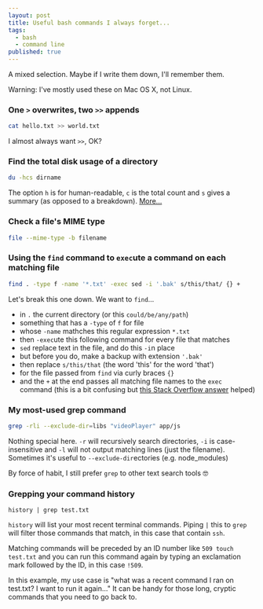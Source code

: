 ```yaml
---
layout: post
title: Useful bash commands I always forget...
tags:
  - bash
  - command line
published: true
---
```


A mixed selection. Maybe if I write them down, I'll remember them.

Warning: I've mostly used these on Mac OS X, not Linux.

### One `>` overwrites, two `>>` appends
```bash
cat hello.txt >> world.txt
```
I almost always want `>>`, OK?

### Find the total disk usage of a directory
```bash
du -hcs dirname
```
The option `h` is for human-readable, `c` is the total count and `s` gives a summary (as opposed to a breakdown). [More...][1]

### Check a file's MIME type
```bash
file --mime-type -b filename
```

### Using the `find` command to `exec`ute a command on each matching file
```bash
find . -type f -name '*.txt' -exec sed -i '.bak' s/this/that/ {} +
```
Let's break this one down. We want to `find`...

* in `.` the current directory (or this `could/be/any/path`)
* something that has a `-type` of `f` for file
* whose `-name` mathches this regular expression `*.txt`
* then `-exec`ute this following command for every file that matches
* `sed` replace text in the file, and do this `-i`n place
* but before you do, make a backup with extension `'.bak'`
* then replace `s/this/that` (the word 'this' for the word 'that')
* for the file passed from `find` via curly braces `{}`
* and the `+` at the end passes all matching file names to the `exec` command (this is a bit confusing but [this Stack Overflow answer][2] helped)

### My most-used grep command
```bash
grep -rli --exclude-dir=libs "videoPlayer" app/js
```
Nothing special here. `-r` will recursively search directories, `-i` is case-insensitive and `-l` will not output matching lines (just the filename). Sometimes it's useful to `--exclude-dir`ectories (e.g. node_modules)

By force of habit, I still prefer `grep` to other text search tools 🤓

### Grepping your command history
```
history | grep test.txt
```
`history` will list your most recent terminal commands. Piping `|` this to `grep` will filter those commands that match, in this case that contain `ssh`.

Matching commands will be preceded by an ID number like `509 touch test.txt` and you can run this command again by typing an exclamation mark followed by the ID, in this case `!509`.

In this example, my use case is "what was a recent command I ran on test.txt? I want to run it again..." It can be handy for those long, cryptic commands that you need to go back to.

[1]: http://ss64.com/bash/du.html "du man page"
[2]: http://stackoverflow.com/questions/6085156/using-semicolon-vs-plus-with-exec-in-find#answer-6085237 "+ vs ; when using find and exec"
